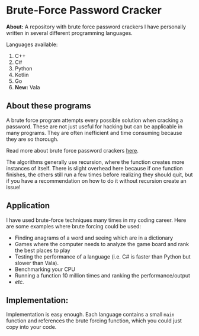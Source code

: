 # Brute-Force Password Cracker
**About:** A repository with brute force password crackers I have personally written in several different programming languages.

Languages available:
1. C++
2. C#
3. Python
4. Kotlin
5. Go
6. **New:** Vala

## About these programs
A brute force program attempts every possible solution when cracking a password.
These are not just useful for hacking but can be applicable in many programs. They 
are often inefficient and time consuming because they are so thorough.

Read more about brute force password crackers [here](https://en.wikipedia.org/wiki/Brute-force_attack).

The algorithms generally use recursion, where the function creates more instances of itself. There
is slight overhead here because if one function finishes, the others still run a few times
before realizing they should quit, but if you have a recommendation on how to do it without
recursion create an issue!

## Application
I have used brute-force techniques many times in my coding career. Here are some examples
where brute forcing could be used:
- Finding anagrams of a word and seeing which are in a dictionary
- Games where the computer needs to analyze the game board and rank the best places to play
- Testing the performance of a language (i.e. C# is faster than Python but slower than Vala).
- Benchmarking your CPU
- Running a function 10 million times and ranking the performance/output
- _etc._

## Implementation:
Implementation is easy enough. Each language contains a small `main` function and references the brute forcing
function, which you could just copy into your code.
